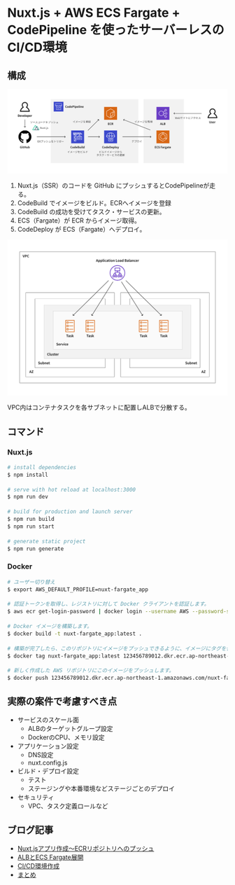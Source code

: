 # Nuxt.js + AWS ECS Fargate + CodePipeline を使ったサーバーレスのCI/CD環境

## 構成

![AWS構成図](https://raw.githubusercontent.com/yuheijotaki/nuxt-fargate_app/master/docs/img/structure-aws.png)

1. Nuxt.js（SSR）のコードを GitHub にプッシュするとCodePipelineが走る。
2. CodeBuild でイメージをビルド。ECRへイメージを登録
3. CodeBuild の成功を受けてタスク・サービスの更新。
4. ECS（Fargate）が ECR からイメージ取得。
5. CodeDeploy が ECS（Fargate）へデプロイ。

![アプリケーション構成図](https://raw.githubusercontent.com/yuheijotaki/nuxt-fargate_app/master/docs/img/structure-app.png)

VPC内はコンテナタスクを各サブネットに配置しALBで分散する。



## コマンド

### Nuxt.js

```bash
# install dependencies
$ npm install

# serve with hot reload at localhost:3000
$ npm run dev

# build for production and launch server
$ npm run build
$ npm run start

# generate static project
$ npm run generate
```

### Docker

```bash
# ユーザー切り替え
$ export AWS_DEFAULT_PROFILE=nuxt-fargate_app

# 認証トークンを取得し、レジストリに対して Docker クライアントを認証します。
$ aws ecr get-login-password | docker login --username AWS --password-stdin https://123456789012.dkr.ecr.ap-northeast-1.amazonaws.com

# Docker イメージを構築します。
$ docker build -t nuxt-fargate_app:latest .

# 構築が完了したら、このリポジトリにイメージをプッシュできるように、イメージにタグを付けます。
$ docker tag nuxt-fargate_app:latest 123456789012.dkr.ecr.ap-northeast-1.amazonaws.com/nuxt-fargate_app:latest

# 新しく作成した AWS リポジトリにこのイメージをプッシュします。
$ docker push 123456789012.dkr.ecr.ap-northeast-1.amazonaws.com/nuxt-fargate_app:latest
```



## 実際の案件で考慮すべき点

- サービスのスケール面
  - ALBのターゲットグループ設定
  - DockerのCPU、メモリ設定
- アプリケーション設定
  - DNS設定
  - nuxt.config.js
- ビルド・デプロイ設定
  - テスト
  - ステージングや本番環境などステージごとのデプロイ
- セキュリティ
  - VPC、タスク定義ロールなど



## ブログ記事

- [Nuxt.jsアプリ作成〜ECRリポジトリへのプッシュ](https://jtk.hatenablog.com/entry/2021/03/21/165736)
- [ALBとECS Fargate展開](https://jtk.hatenablog.com/entry/2021/03/22/131359)
- [CI/CD環境作成](https://jtk.hatenablog.com/entry/2021/03/24/181513)
- [まとめ](https://jtk.hatenablog.com/entry/2021/03/25/162223)
